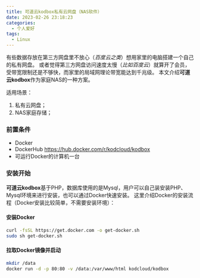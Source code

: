```yaml
---
title: 可道云kodbox私有云网盘（NAS软件）
date: 2023-02-26 23:18:23
categories:
  - 个人爱好
tags: 
  - Linux
---
```


有些数据存放在第三方网盘里不放心（*百度云之类*）想用家里的电脑搭建一个自己的私有网盘。
或者觉得第三方网盘访问速度太慢（*比如百度云*）就算开了会员，受带宽限制还是不够快，而家里的局域网理论带宽能达到千兆级。
本文介绍**可道云kodbox**作为家庭NAS的一种方案。

适用场景：
1. 私有云网盘；
2. NAS家庭存储；

### 前置条件
* Docker
* DockerHub https://hub.docker.com/r/kodcloud/kodbox
* 可运行Docker的计算机一台

<!-- more -->

### 安装开始
**可道云kodbox**基于PHP，数据库使用的是Mysql，用户可以自己装安装PHP、Mysql环境来进行安装，也可以通过Docker快速安装。
这里介绍Docker的安装流程（Docker安装比较简单，不需要安装环境）：

#### 安装Docker
``` bash
curl -fsSL https://get.docker.com -o get-docker.sh
sudo sh get-docker.sh
```

#### 拉取Docker镜像并启动
``` bash
mkdir /data
docker run -d -p 80:80 -v /data:/var/www/html kodcloud/kodbox
```
